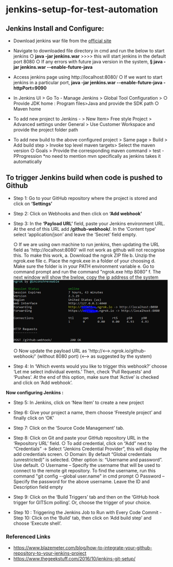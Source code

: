 # jenkins-setup-for-test-automation

## Jenkins Install and Configure:

* Download jenkins war file from the [official site](https://jenkins.io/download/)

* Navigate to downloaded file directory in cmd and run the below to start jenkins
	○ **java -jar jenkins.war** >>>> this will start jenkins in the default port 8080
	○ If any errors with future java version in the system, 
		**§ java -jar jenkins.war --enable-future-java**

* Access jenkins page using http://localhost:8080/
	○ If we want to start jenkins in a particular port,
		**java -jar jenkins.war --enable-future-java -httpPort=9090**

* In Jenkins UI > Go To - Manage Jenkins > Global Tool Configuration > 
	○ Provide JDK home  :  Program files>Java and provide the SDK path
	○ Maven home
	
* To add new project to Jenkins - > New Item> Free style Project > Advanced settings under General > Use Customer Workspace and provide the project folder path

* To add new build to the above configured project > Same page > Build > Add build step > Invoke top level maven targets> Select the maven version
	○ Goals > Provide the corresponding maven command > test -PProgression *no need to mention mvn specifically as jenkins takes it automatically
	
## To trigger Jenkins build when code is pushed to Github

* Step 1: Go to your GitHub repository where the project is stored and click on **‘Settings’**

* Step 2: Click on Webhooks and then click on **‘Add webhook’**

* Step 3: In the **‘Payload URL’** field, paste your Jenkins environment URL. At the end of this URL add **/github-webhook/**. In the ‘Content type’ select ‘application/json’ and leave the ‘Secret’ field empty.
	
 	○ If we are using own machine to run jenkins, then updating the URL field as 'http://localhost:8080' will not work as github will not recognise this. To make this work,
            a. Download the ngrok ZIP file
            b. Unzip the ngrok.exe file
            c. Place the ngrok.exe in a folder of your choosing
            d. Make sure the folder is in your PATH environment variable
            e. Go to command prompt and run the command "ngrok.exe http 8080"
            f. The next window will show the bwlow, copy the ip address of the system             
                ![ngrok](ngrok.JPG)

	○ Now update the payload URL as 'http://<-->.ngrok.io/github-webhook/' (without 8080 port) (<--> as suggested by the system)

* Step 4: In ‘Which events would you like to trigger this webhook?’ choose ‘Let me select individual events.’ Then, check ‘Pull Requests’ and ‘Pushes’. At the end of this option, make sure that ‘Active’ is checked and click on ‘Add webhook’.

**Now configuring Jenkins :**
* Step 5: In Jenkins, click on ‘New Item’ to create a new project

* Step 6: Give your project a name, them choose ‘Freestyle project’ and finally click on ‘OK’

* Step 7: Click on the ‘Source Code Management’ tab.

* Step 8: Click on Git and paste your GitHub repository URL in the ‘Repository URL’ field.
		○ To add credential,  click on “Add” next to “Credentials” -> Select “Jenkins Credential Provider”, this will display the add credentials screen.
		○ Domain: By default “Global credentials (unrestricted)” is selected. Other option is: “Username and password”. Use default.
		○ Username – Specify the username that will be used to connect to the remote git repository. To find the username, run this command "git config --global user.name" in cmd prompt
		○ Password – Specify the password for the above username. Leave the ID and Description field empty

* Step 9: Click on the ‘Build Triggers’ tab and then on the ‘GitHub hook trigger for GITScm polling’. Or, choose the trigger of your choice.

* Step 10 : Triggering the Jenkins Job to Run with Every Code Commit - Step 10: Click on the ‘Build’ tab, then click on ‘Add build step’ and choose ‘Execute shell’.
	
### Referenced Links

 * https://www.blazemeter.com/blog/how-to-integrate-your-github-repository-to-your-jenkins-project
 * https://www.thegeekstuff.com/2016/10/jenkins-git-setup/

